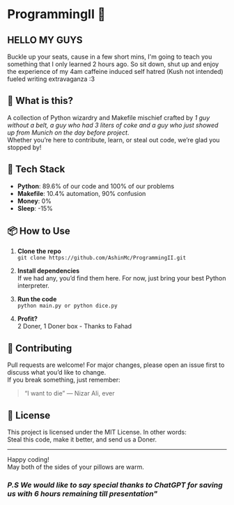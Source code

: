 # ProgrammingII 🚀

## HELLO MY GUYS
 Buckle up your seats, cause in a few short mins, I'm going to teach you something that I only learned 2 hours ago. So sit down, shut up and enjoy the experience of my 4am caffeine induced self hatred (Kush not intended) fueled writing extravaganza
:3

## 🧐 What is this?

A collection of Python wizardry and Makefile mischief crafted by *1 guy without a belt, a guy who had 3 liters of coke and a guy who just showed up from Munich on the day before project*.  
Whether you’re here to contribute, learn, or steal out code, we’re glad you stopped by!

## 🐍 Tech Stack

- **Python**: 89.6% of our code and 100% of our problems
- **Makefile**: 10.4% automation, 90% confusion
- **Money**: 0%
- **Sleep**: -15%

## 📦 How to Use

1. **Clone the repo**  
   `git clone https://github.com/AshinMc/ProgrammingII.git`

2. **Install dependencies**  
   If we had any, you’d find them here. For now, just bring your best Python interpreter.

3. **Run the code**  
   `python main.py or python dice.py`

4. **Profit?**  
   2 Doner, 1 Doner box - Thanks to Fahad

## 🤝 Contributing

Pull requests are welcome! For major changes, please open an issue first to discuss what you’d like to change.  
If you break something, just remember:  
> “I want to die” — Nizar Ali, ever

## 📝 License

This project is licensed under the MIT License. In other words:  
Steal this code, make it better, and send us a Doner.

---

Happy coding!  
May both of the sides of your pillows are warm.

### _P.S We would like to say special thanks to ChatGPT for saving us with 6 hours remaining till presentation"_



